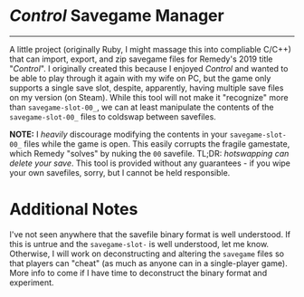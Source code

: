 # *Control* Savegame Manager
---

A little project (originally Ruby, I might massage this into compliable C/C++) that can import, export, and zip savegame files for Remedy's 2019 title "*Control*". I originally created this because I enjoyed *Control* and wanted to be able to play through it again with my wife on PC, but the game only supports a single save slot, despite, apparently, having multiple save files on my version (on Steam). While this tool will not make it "recognize" more than `savegame-slot-00_`, we can at least manipulate the contents of the `savegame-slot-00_` files to coldswap between savefiles.

**NOTE:** I *heavily* discourage modifying the contents in your `savegame-slot-00_` files while the game is open. This easily corrupts the fragile gamestate, which Remedy "solves" by nuking the `00` savefile. TL;DR: *hotswapping can delete your save*. This tool is provided without any guarantees - if you wipe your own savefiles, sorry, but I cannot be held responsible.

# Additional Notes

I've not seen anywhere that the savefile binary format is well understood. If this is untrue and the `savegame-slot-` is well understood, let me know. Otherwise, I will work on deconstructing and altering the `savegame` files so that players can "cheat" (as much as anyone can in a single-player game). More info to come if I have time to deconstruct the binary format and experiment.
